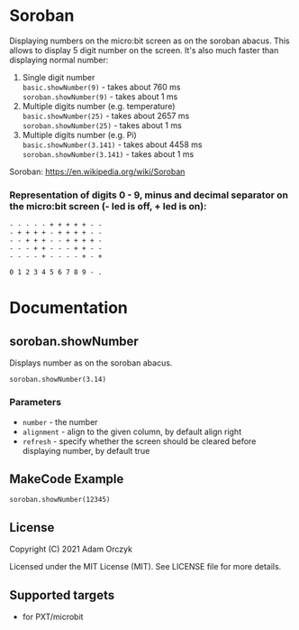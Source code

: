 # Soroban

Displaying numbers on the micro:bit screen as on the soroban abacus. This allows to display 5 digit number on the screen. It's also much faster than displaying normal number:  
1. Single digit number  
``basic.showNumber(9)`` - takes about 760 ms  
``soroban.showNumber(9)`` - takes about 1 ms
2. Multiple digits number (e.g. temperature)  
``basic.showNumber(25)`` - takes about 2657 ms  
``soroban.showNumber(25)`` - takes about 1 ms
3. Multiple digits number (e.g. Pi)  
``basic.showNumber(3.141)`` - takes about 4458 ms  
``soroban.showNumber(3.141)`` - takes about 1 ms  
  
Soroban: https://en.wikipedia.org/wiki/Soroban  

### Representation of digits 0 - 9, minus and decimal separator on the micro:bit screen (- led is off, + led is on):

``- - - - - + + + + + - -``  
``- + + + + - + + + + - -``  
``- - + + + - - + + + + -``  
``- - - + + - - - + + - -``  
``- - - - + - - - - + - +``  
  
``0 1 2 3 4 5 6 7 8 9 - .``  

# Documentation

## soroban.showNumber

Displays number as on the soroban abacus.

```sig
soroban.showNumber(3.14)
```

### Parameters
- `number` - the number
- `alignment` - align to the given column, by default align right
- `refresh` - specify whether the screen should be cleared before displaying number, by default true


## MakeCode Example

```blocks
soroban.showNumber(12345)
```

## License

Copyright (C) 2021 Adam Orczyk

Licensed under the MIT License (MIT). See LICENSE file for more details.

## Supported targets

* for PXT/microbit
